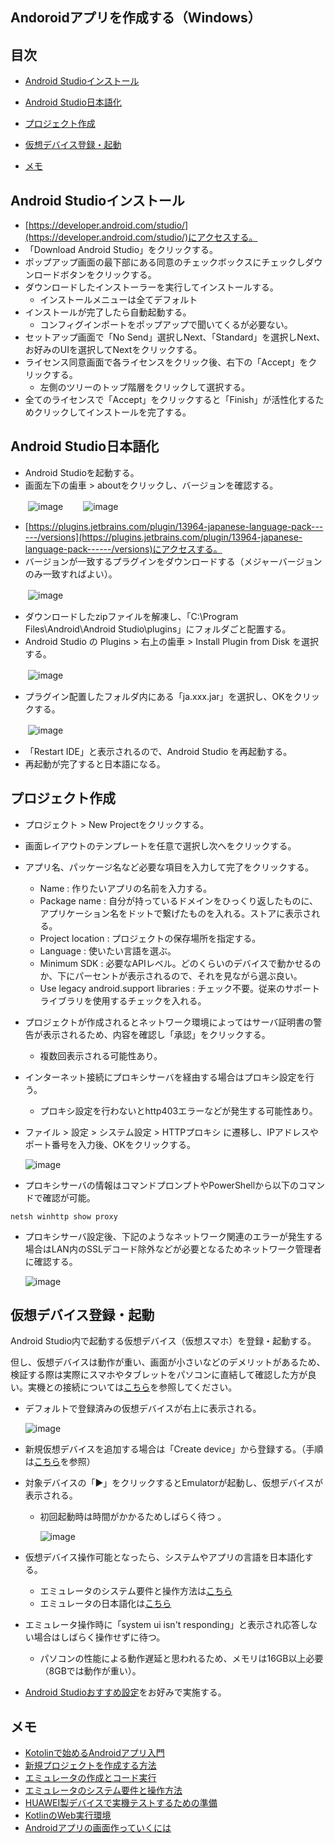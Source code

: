 ## Andoroidアプリを作成する（Windows）
## 目次
- [Android Studioインストール](#anchor1)
- [Android Studio日本語化](#anchor2)
- [プロジェクト作成](#anchor3)
- [仮想デバイス登録・起動](#anchor4)

- [メモ](#anchor99)

<a id="anchor1"></a>
## Android Studioインストール
- [https://developer.android.com/studio/](https://developer.android.com/studio/)にアクセスする。
- 「Download Android Studio」をクリックする。
- ポップアップ画面の最下部にある同意のチェックボックスにチェックしダウンロードボタンをクリックする。
- ダウンロードしたインストーラーを実行してインストールする。
  - インストールメニューは全てデフォルト
- インストールが完了したら自動起動する。
  - コンフィグインポートをポップアップで聞いてくるが必要ない。
- セットアップ画面で「No Send」選択しNext、「Standard」を選択しNext、お好みのUIを選択してNextをクリックする。
- ライセンス同意画面で各ライセンスをクリック後、右下の「Accept」をクリックする。
  - 左側のツリーのトップ階層をクリックして選択する。
- 全てのライセンスで「Accept」をクリックすると「Finish」が活性化するためクリックしてインストールを完了する。

<a id="anchor2"></a>
## Android Studio日本語化
- Android Studioを起動する。
- 画面左下の歯車 > aboutをクリックし、バージョンを確認する。

　　![image](https://user-images.githubusercontent.com/87625373/208794823-21b746d8-899b-451e-a465-849a38111bde.png)
　　![image](https://user-images.githubusercontent.com/87625373/208795180-9e6c35bb-6bd2-40ec-8a89-fd5353562655.png)

- [https://plugins.jetbrains.com/plugin/13964-japanese-language-pack------/versions](https://plugins.jetbrains.com/plugin/13964-japanese-language-pack------/versions)にアクセスする。
- バージョンが一致するプラグインをダウンロードする（メジャーバージョンのみ一致すればよい）。

　　![image](https://user-images.githubusercontent.com/87625373/208795818-2c21a8c4-6e28-4b61-92e8-241bc92142e1.png)

- ダウンロードしたzipファイルを解凍し、「C:\Program Files\Android\Android Studio\plugins」にフォルダごと配置する。
- Android Studio の Plugins > 右上の歯車 > Install Plugin from Disk を選択する。

　　![image](https://user-images.githubusercontent.com/87625373/208794100-c1d7e6e5-942e-4483-bfb1-2511743273b3.png)

- プラグイン配置したフォルダ内にある「ja.xxx.jar」を選択し、OKをクリックする。

　　![image](https://user-images.githubusercontent.com/87625373/208796680-2f47eb23-489e-4836-b001-110467e76747.png)

- 「Restart IDE」と表示されるので、Android Studio を再起動する。
- 再起動が完了すると日本語になる。

<a id="anchor3"></a>
## プロジェクト作成
- プロジェクト > New Projectをクリックする。
- 画面レイアウトのテンプレートを任意で選択し次へをクリックする。
- アプリ名、パッケージ名など必要な項目を入力して完了をクリックする。
  - Name : 作りたいアプリの名前を入力する。
  - Package name : 自分が持っているドメインをひっくり返したものに、アプリケーション名をドットで繋げたものを入れる。ストアに表示される。
  - Project location : プロジェクトの保存場所を指定する。
  - Language : 使いたい言語を選ぶ。
  - Minimum SDK : 必要なAPIレベル。どのくらいのデバイスで動かせるのか、下にパーセントが表示されるので、それを見ながら選ぶ良い。
  - Use legacy android.support libraries : チェック不要。従来のサポートライブラリを使用するチェックを入れる。
- プロジェクトが作成されるとネットワーク環境によってはサーバ証明書の警告が表示されるため、内容を確認し「承認」をクリックする。
  - 複数回表示される可能性あり。
- インターネット接続にプロキシサーバを経由する場合はプロキシ設定を行う。
  - プロキシ設定を行わないとhttp403エラーなどが発生する可能性あり。
- ファイル > 設定 > システム設定 > HTTPプロキシ に遷移し、IPアドレスやポート番号を入力後、OKをクリックする。

    ![image](https://user-images.githubusercontent.com/87625373/208830056-f54e6b07-59c4-4c8f-8a44-1fc9a1644871.png)

- プロキシサーバの情報はコマンドプロンプトやPowerShellから以下のコマンドで確認が可能。
```
netsh winhttp show proxy
```
- プロキシサーバ設定後、下記のようなネットワーク関連のエラーが発生する場合はLAN内のSSLデコード除外などが必要となるためネットワーク管理者に確認する。

    ![image](https://user-images.githubusercontent.com/87625373/208832806-330b3082-b8b2-4256-9db7-dfaf2e8a880f.png)

<a id="anchor4"></a>
## 仮想デバイス登録・起動
Android Studio内で起動する仮想デバイス（仮想スマホ）を登録・起動する。

但し、仮想デバイスは動作が重い、画面が小さいなどのデメリットがあるため、検証する際は実際にスマホやタブレットをパソコンに直結して確認した方が良い。実機との接続については[こちら](https://pouhon.net/android-connection/4619/)を参照してください。

- デフォルトで登録済みの仮想デバイスが右上に表示される。

    ![image](https://user-images.githubusercontent.com/87625373/208850987-2613329f-e333-4c1b-8d5b-46ca8f8caf9c.png)

- 新規仮想デバイスを追加する場合は「Create device」から登録する。（手順は[こちら](https://pouhon.net/android-avd/4698/)を参照）
- 対象デバイスの「▶」をクリックするとEmulatorが起動し、仮想デバイスが表示される。
  - 初回起動時は時間がかかるためしばらく待つ 。

    ![image](https://user-images.githubusercontent.com/87625373/208850058-73d30a5c-e716-4d03-8562-3dca1534ee0d.png)

- 仮想デバイス操作可能となったら、システムやアプリの言語を日本語化する。
  - エミュレータのシステム要件と操作方法は[こちら](https://developer.android.com/studio/run/emulator?hl=ja#requirements)
  - エミュレータの日本語化は[こちら](https://pouhon.net/android-avd/4698/)
- エミュレータ操作時に「system ui isn't responding」と表示され応答しない場合はしばらく操作せずに待つ。
  - パソコンの性能による動作遅延と思われるため、メモリは16GB以上必要（8GBでは動作が重い）。
- [Android Studioおすすめ設定](https://pouhon.net/android-settings/4766/)をお好みで実施する。

<a id="anchor99"></a>
## メモ
- [Kotolinで始めるAndroidアプリ入門](https://qiita.com/k-ysd/items/4efdecdfd60afe333a3a)
- [新規プロジェクトを作成する方法](https://original-game.com/develop-android-app-2/)
- [エミュレータの作成とコード実行](https://pouhon.net/android-avd/4698/)
- [エミュレータのシステム要件と操作方法](https://developer.android.com/studio/run/emulator?hl=ja#requirements)
- [HUAWEI製デバイスで実機テストするための準備](https://pouhon.net/android-connection/4619/)
- [KotlinのWeb実行環境](https://developer.android.com/training/kotlinplayground?hl=ja)
- [Androidアプリの画面作っていくには](https://qiita.com/cawmate_hitomi/items/35ae7c218090ae8f60b1)
